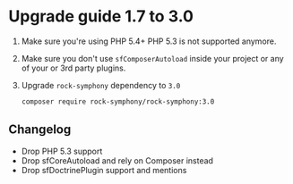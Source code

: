Upgrade guide 1.7 to 3.0
========================

1. Make sure you're using PHP 5.4+
   PHP 5.3 is not supported anymore.
   
2. Make sure you don't use `sfComposerAutoload` inside your project 
   or any of your or 3rd party plugins.

3. Upgrade `rock-symphony` dependency to `3.0`

    ```bash
    composer require rock-symphony/rock-symphony:3.0
    ````
 
## Changelog

* Drop PHP 5.3 support
* Drop sfCoreAutoload and rely on Composer instead
* Drop sfDoctrinePlugin support and mentions

